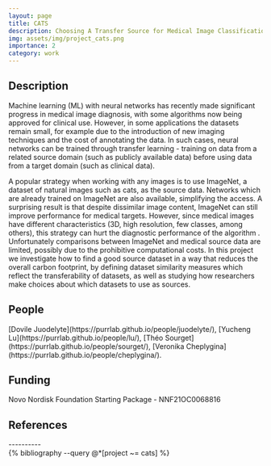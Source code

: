 ```yaml
---
layout: page
title: CATS
description: Choosing A Transfer Source for Medical Image Classification
img: assets/img/project_cats.png
importance: 2
category: work
---
```


<h2>Description</h2>
Machine learning (ML) with neural networks has recently made significant progress in medical image diagnosis, with some algorithms now being approved for clinical use. However, in some applications the datasets remain small, for example due to the introduction of new imaging techniques and the cost of annotating the data. In such cases, neural networks can be trained through transfer learning - training on data from a related source domain (such as publicly available data) before using data from a target domain (such as clinical data). 

A popular strategy when working with any images is to use ImageNet, a dataset of natural images such as cats, as the source data. Networks which are already trained on ImageNet are also available, simplifying the access. A surprising result is that despite dissimilar image content, ImageNet can still improve performance for medical targets. However, since medical images have different characteristics (3D, high resolution, few classes, among others), this strategy can hurt the diagnostic performance of the algorithm . Unfortunately comparisons between ImageNet and medical source data are limited, possibly due to the prohibitive computational costs. In this project we investigate how to find a good
source dataset in a way that reduces the overall carbon footprint, by defining dataset similarity measures which reflect the transferability of datasets, as well as studying how researchers make choices about which datasets to use as sources. 

<h2>People</h2>
[Dovile Juodelyte](https://purrlab.github.io/people/juodelyte/), [Yucheng Lu](https://purrlab.github.io/people/lu/), [Théo Sourget](https://purrlab.github.io/people/sourget/), [Veronika Cheplygina](https://purrlab.github.io/people/cheplygina/).
  
<h2>Funding</h2>
Novo Nordisk Foundation Starting Package - NNF21OC0068816

<h2>References</h2>
----------
<div class="publications">
  {% bibliography --query @*[project ~= cats] %}
</div>
